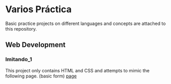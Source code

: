 # Varios Práctica
Basic practice projects on different languages and concepts are attached to this repository. 
## Web Development
### Imitando_1
This project only contains HTML and CSS and attempts to mimic the following page. (basic form) [page](https://www.elian.codes)

